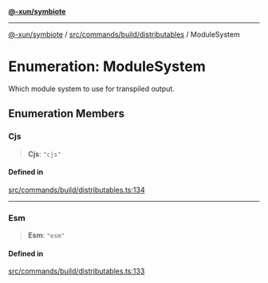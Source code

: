 [**@-xun/symbiote**](../../../../../README.md)

***

[@-xun/symbiote](../../../../../README.md) / [src/commands/build/distributables](../README.md) / ModuleSystem

# Enumeration: ModuleSystem

Which module system to use for transpiled output.

## Enumeration Members

### Cjs

> **Cjs**: `"cjs"`

#### Defined in

[src/commands/build/distributables.ts:134](https://github.com/Xunnamius/symbiote/blob/26e756362a16f050e03cef2c4c582d94e29614cd/src/commands/build/distributables.ts#L134)

***

### Esm

> **Esm**: `"esm"`

#### Defined in

[src/commands/build/distributables.ts:133](https://github.com/Xunnamius/symbiote/blob/26e756362a16f050e03cef2c4c582d94e29614cd/src/commands/build/distributables.ts#L133)
